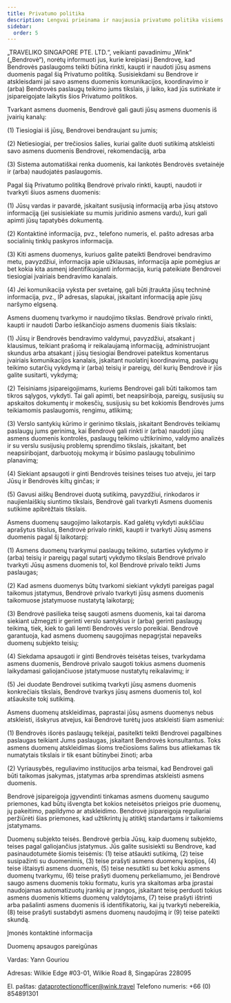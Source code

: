 ```yaml
---
title: Privatumo politika
description: Lengvai prieinama ir naujausia privatumo politika visiems mūsų keliautojams.
sidebar:
  order: 5
---
```

„TRAVELIKO SINGAPORE PTE. LTD.“, veikianti pavadinimu „Wink“ („Bendrovė“), norėtų informuoti jus, kurie kreipiasi į Bendrovę, kad Bendrovės paslaugoms teikti būtina rinkti, kaupti ir naudoti jūsų asmens duomenis pagal šią Privatumo politiką. Susisiekdami su Bendrove ir atskleisdami jai savo asmens duomenis komunikacijos, koordinavimo ir (arba) Bendrovės paslaugų teikimo jums tikslais, ji laiko, kad jūs sutinkate ir įsipareigojate laikytis šios Privatumo politikos.

Tvarkant asmens duomenis, Bendrovė gali gauti jūsų asmens duomenis iš įvairių kanalų:

(1) Tiesiogiai iš jūsų, Bendrovei bendraujant su jumis;

(2) Netiesiogiai, per trečiosios šalies, kuriai galite duoti sutikimą atskleisti savo asmens duomenis Bendrovei, rekomendaciją, arba

(3) Sistema automatiškai renka duomenis, kai lankotės Bendrovės svetainėje ir (arba) naudojatės paslaugomis.

Pagal šią Privatumo politiką Bendrovė privalo rinkti, kaupti, naudoti ir tvarkyti šiuos asmens duomenis:

(1) Jūsų vardas ir pavardė, įskaitant susijusią informaciją arba jūsų atstovo informaciją (jei susisiekiate su mumis juridinio asmens vardu), kuri gali apimti jūsų tapatybės dokumentą.

(2) Kontaktinė informacija, pvz., telefono numeris, el. pašto adresas arba socialinių tinklų paskyros informacija.

(3) Kiti asmens duomenys, kuriuos galite pateikti Bendrovei bendravimo metu, pavyzdžiui, informacija apie užklausas, informacija apie pomėgius ar bet kokia kita asmenį identifikuojanti informacija, kurią pateikiate Bendrovei tiesiogiai įvairiais bendravimo kanalais.

(4) Jei komunikacija vyksta per svetainę, gali būti įtraukta jūsų techninė informacija, pvz., IP adresas, slapukai, įskaitant informaciją apie jūsų naršymo elgseną.

Asmens duomenų tvarkymo ir naudojimo tikslas. Bendrovė privalo rinkti, kaupti ir naudoti Darbo ieškančiojo asmens duomenis šiais tikslais:

(1) Jūsų ir Bendrovės bendravimo valdymui, pavyzdžiui, atsakant į klausimus, teikiant prašomą ir reikalaujamą informaciją, administruojant skundus arba atsakant į jūsų tiesiogiai Bendrovei pateiktus komentarus įvairiais komunikacijos kanalais, įskaitant nuolatinį koordinavimą, paslaugų teikimo sutarčių vykdymą ir (arba) teisių ir pareigų, dėl kurių Bendrovė ir jūs galite susitarti, vykdymą;

(2) Teisiniams įsipareigojimams, kuriems Bendrovei gali būti taikomos tam tikros sąlygos, vykdyti. Tai gali apimti, bet neapsiriboja, pareigų, susijusių su apskaitos dokumentų ir mokesčių, susijusių su bet kokiomis Bendrovės jums teikiamomis paslaugomis, rengimu, atlikimą;

(3) Verslo santykių kūrimo ir gerinimo tikslais, įskaitant Bendrovės teikiamų paslaugų jums gerinimą, kai Bendrovė gali rinkti ir (arba) naudoti jūsų asmens duomenis kontrolės, paslaugų teikimo užtikrinimo, valdymo analizės ir su verslu susijusių problemų sprendimo tikslais, įskaitant, bet neapsiribojant, darbuotojų mokymą ir būsimo paslaugų tobulinimo planavimą;

(4) Siekiant apsaugoti ir ginti Bendrovės teisines teises tuo atveju, jei tarp Jūsų ir Bendrovės kiltų ginčas; ir

(5) Gavusi aiškų Bendrovei duotą sutikimą, pavyzdžiui, rinkodaros ir naujienlaiškių siuntimo tikslais, Bendrovė gali tvarkyti Asmens duomenis sutikime apibrėžtais tikslais.

Asmens duomenų saugojimo laikotarpis. Kad galėtų vykdyti aukščiau aprašytus tikslus, Bendrovė privalo rinkti, kaupti ir tvarkyti Jūsų asmens duomenis pagal šį laikotarpį:

(1) Asmens duomenų tvarkymui paslaugų teikimo, sutarties vykdymo ir (arba) teisių ir pareigų pagal sutartį vykdymo tikslais Bendrovė privalo tvarkyti Jūsų asmens duomenis tol, kol Bendrovė privalo teikti Jums paslaugas;

(2) Kad asmens duomenys būtų tvarkomi siekiant vykdyti pareigas pagal taikomus įstatymus, Bendrovė privalo tvarkyti jūsų asmens duomenis taikomuose įstatymuose nustatytą laikotarpį;

(3) Bendrovė pasilieka teisę saugoti asmens duomenis, kai tai daroma siekiant užmegzti ir gerinti verslo santykius ir (arba) gerinti paslaugų teikimą, tiek, kiek to gali lemti Bendrovės verslo poreikiai. Bendrovė garantuoja, kad asmens duomenų saugojimas nepagrįstai nepaveiks duomenų subjekto teisių;

(4) Siekdama apsaugoti ir ginti Bendrovės teisėtas teises, tvarkydama asmens duomenis, Bendrovė privalo saugoti tokius asmens duomenis laikydamasi galiojančiuose įstatymuose nustatytų reikalavimų; ir

(5) Jei duodate Bendrovei sutikimą tvarkyti jūsų asmens duomenis konkrečiais tikslais, Bendrovė tvarkys jūsų asmens duomenis tol, kol atšauksite tokį sutikimą.

Asmens duomenų atskleidimas, paprastai jūsų asmens duomenys nebus atskleisti, išskyrus atvejus, kai Bendrovė turėtų juos atskleisti šiam asmeniui:

(1) Bendrovės išorės paslaugų teikėjai, pasitelkti teikti Bendrovei pagalbines paslaugas teikiant Jums paslaugas, įskaitant Bendrovės konsultantus. Toks asmens duomenų atskleidimas šioms trečiosioms šalims bus atliekamas tik numatytais tikslais ir tik esant būtinybei žinoti; arba

(2) Vyriausybės, reguliavimo institucijos arba teismai, kad Bendrovei gali būti taikomas įsakymas, įstatymas arba sprendimas atskleisti asmens duomenis.

Bendrovė įsipareigoja įgyvendinti tinkamas asmens duomenų saugumo priemones, kad būtų išvengta bet kokios neteisėtos prieigos prie duomenų, jų pakeitimo, papildymo ar atskleidimo. Bendrovė įsipareigoja reguliariai peržiūrėti šias priemones, kad užtikrintų jų atitiktį standartams ir taikomiems įstatymams.

Duomenų subjekto teisės. Bendrovė gerbia Jūsų, kaip duomenų subjekto, teises pagal galiojančius įstatymus. Jūs galite susisiekti su Bendrove, kad pasinaudotumėte šiomis teisėmis: (1) teise atšaukti sutikimą, (2) teise susipažinti su duomenimis, (3) teise prašyti asmens duomenų kopijos, (4) teise ištaisyti asmens duomenis, (5) teise nesutikti su bet kokiu asmens duomenų tvarkymu, (6) teise prašyti duomenų perkeliamumo, jei Bendrovė saugo asmens duomenis tokiu formatu, kuris yra skaitomas arba įprastai naudojamas automatizuotų įrankių ar įrangos, įskaitant teisę perduoti tokius asmens duomenis kitiems duomenų valdytojams, (7) teise prašyti ištrinti arba pašalinti asmens duomenis iš identifikatorių, kai jų tvarkyti nebereikia, (8) teise prašyti sustabdyti asmens duomenų naudojimą ir (9) teise pateikti skundą.

Įmonės kontaktinė informacija

Duomenų apsaugos pareigūnas

Vardas: Yann Gouriou

Adresas: Wilkie Edge #03-01, Wilkie Road 8, Singapūras 228095

El. paštas: dataprotectionofficer@wink.travel
Telefono numeris: +66 (0) 854891301

